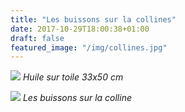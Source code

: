 ```yaml
---
title: "Les buissons sur la collines"
date: 2017-10-29T18:00:38+01:00
draft: false
featured_image: "/img/collines.jpg"
---
```


![](/img/collines.jpg)
*Huile sur toile 33x50 cm*

![](/img/collines-detail.jpg)
*Les buissons sur la colline*